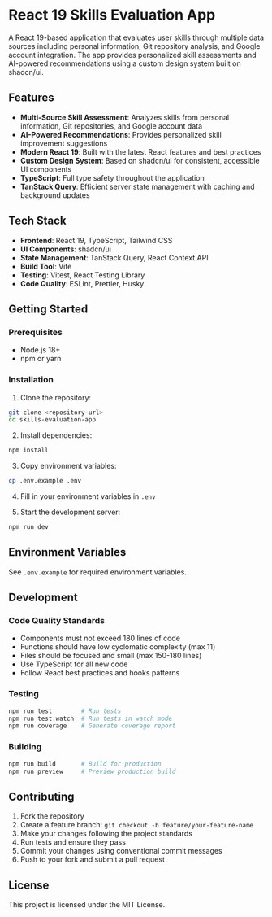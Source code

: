 # React 19 Skills Evaluation App

A React 19-based application that evaluates user skills through multiple data sources including personal information, Git repository analysis, and Google account integration. The app provides personalized skill assessments and AI-powered recommendations using a custom design system built on shadcn/ui.

## Features

- **Multi-Source Skill Assessment**: Analyzes skills from personal information, Git repositories, and Google account data
- **AI-Powered Recommendations**: Provides personalized skill improvement suggestions
- **Modern React 19**: Built with the latest React features and best practices
- **Custom Design System**: Based on shadcn/ui for consistent, accessible UI components
- **TypeScript**: Full type safety throughout the application
- **TanStack Query**: Efficient server state management with caching and background updates

## Tech Stack

- **Frontend**: React 19, TypeScript, Tailwind CSS
- **UI Components**: shadcn/ui
- **State Management**: TanStack Query, React Context API
- **Build Tool**: Vite
- **Testing**: Vitest, React Testing Library
- **Code Quality**: ESLint, Prettier, Husky

## Getting Started

### Prerequisites

- Node.js 18+
- npm or yarn

### Installation

1. Clone the repository:

```bash
git clone <repository-url>
cd skills-evaluation-app
```

2. Install dependencies:

```bash
npm install
```

3. Copy environment variables:

```bash
cp .env.example .env
```

4. Fill in your environment variables in `.env`

5. Start the development server:

```bash
npm run dev
```

## Environment Variables

See `.env.example` for required environment variables.

## Development

### Code Quality Standards

- Components must not exceed 180 lines of code
- Functions should have low cyclomatic complexity (max 11)
- Files should be focused and small (max 150-180 lines)
- Use TypeScript for all new code
- Follow React best practices and hooks patterns

### Testing

```bash
npm run test        # Run tests
npm run test:watch  # Run tests in watch mode
npm run coverage    # Generate coverage report
```

### Building

```bash
npm run build       # Build for production
npm run preview     # Preview production build
```

## Contributing

1. Fork the repository
2. Create a feature branch: `git checkout -b feature/your-feature-name`
3. Make your changes following the project standards
4. Run tests and ensure they pass
5. Commit your changes using conventional commit messages
6. Push to your fork and submit a pull request

## License

This project is licensed under the MIT License.
